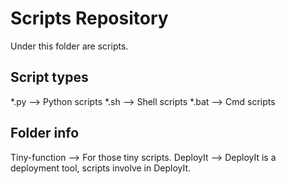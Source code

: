 Scripts Repository
=======================================================

Under this folder are scripts.

Script types
-------------------------------------------------------

*.py  --> Python scripts 
*.sh  --> Shell scripts 
*.bat --> Cmd scripts 

Folder info
-------------------------------------------------------

Tiny-function --> For those tiny scripts.
DeployIt --> DeployIt is a deployment tool, scripts involve in DeployIt.
